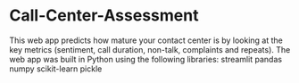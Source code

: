 # Call-Center-Assessment
This web app predicts how mature your contact center is by looking at the key metrics (sentiment, call duration, non-talk, complaints and repeats).  The web app was built in Python using the following libraries:  streamlit pandas numpy scikit-learn pickle 
